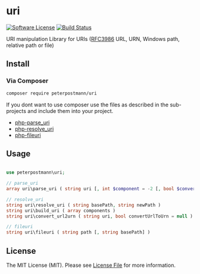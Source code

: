 # uri

[![Software License][ico-license]](LICENSE.md)
[![Build Status][ico-travis]][link-travis]

URI manipulation Library for URIs ([RFC3986][1] URL, URN, Windows path, relative path or file)

## Install

### Via Composer

```bash
composer require peterpostmann/uri
```
If you dont want to use composer use the files as described in the sub-projects and include them into your project.

- [php-parse_uri][2]
- [php-resolve_uri][3]
- [php-fileuri][4]

## Usage

~~~PHP

use peterpostmann\uri;

// parse_uri
array uri\parse_uri ( string uri [, int $component = -2 [, bool $convertUrlToUrn = null ]] )

// resolve_uri
string uri\resolve_uri ( string basePath, string newPath ) 
string uri\build_uri ( array components )
string uri\convert_url2urn ( string uri, bool convertUrlToUrn = null )

// fileuri
string uri\fileuri ( string path [, string basePath] ) 

~~~

## License

The MIT License (MIT). Please see [License File](LICENSE.md) for more information.

[link-travis]: https://travis-ci.org/peterpostmann/php-uri

[ico-license]: https://img.shields.io/badge/license-MIT-brightgreen.svg?style=flat-square
[ico-travis]: https://img.shields.io/travis/peterpostmann/php-uri/master.svg?style=flat-square

[1]: https://tools.ietf.org/html/rfc3986/
[2]: https://github.com/peterpostmann/php-parse_uri
[3]: https://github.com/peterpostmann/resolve_uri
[4]: https://github.com/peterpostmann/php-fileuri